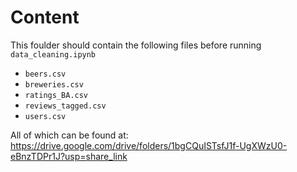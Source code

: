 # Content

This foulder should contain the following files before running `data_cleaning.ipynb`
- `beers.csv`
- `breweries.csv`
- `ratings_BA.csv`
- `reviews_tagged.csv`
- `users.csv`

All of which can be found at: https://drive.google.com/drive/folders/1bgCQuISTsfJ1f-UgXWzU0-eBnzTDPr1J?usp=share_link